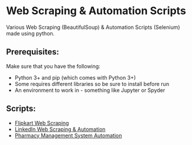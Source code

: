 # Web Scraping & Automation Scripts
Various Web Scraping (BeautifulSoup) & Automation Scripts (Selenium) made using python.

## Prerequisites:
Make sure that you have the following:
-  Python 3+ and pip (which comes with Python 3+)
-  Some requires different libraries so be sure to install before run
-  An environment to work in - something like Jupyter or Spyder

## Scripts:
-  <a href="https://github.com/DeepKariaX/Web-Scraping-Automation-Scripts/tree/master/Flipkart%20Web%20Scraping">Flipkart Web Scraping</a>
-  <a href="https://github.com/DeepKariaX/Web-Scraping-Automation-Scripts/tree/master/Linkedin%20Web%20Scraping%20%26%20Automation">LinkedIn Web Scraping & Automation</a>
-  <a href="https://github.com/DeepKariaX/Web-Scraping-Automation-Scripts/tree/master/Pharmacy%20Management%20System%20-%20Automation">Pharmacy Management System Automation</a>